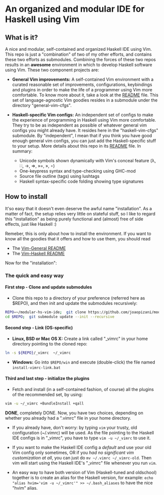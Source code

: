 An organized and modular IDE for Haskell using Vim
==================================================

What is it?
-----------
A nice and modular, self-contained and organized Haskell IDE using Vim. This repo is just
a "combination" of two of my other efforts, and contains these two efforts as submodules.
Combining the forces of these two repos results in an **awesome** environment in which to
develop Haskell software using Vim. These two component projects are:

  * **General Vim improvements:** A self-contained Vim environment with a curated reasonable
    set of improvements, configurations, keybindings and plugins in order to make the life
    of a programmer using Vim more comfortable. To know more about it, take a look at the
    [README](https://github.com/joaopizani/modular-xplatform-vim-cfg/blob/master/README.md)
    file. This set of language-agnostic Vim goodies resides in a submodule under the directory
    "general-vim-cfgs".

  * **Haskell-specific Vim configs:**  An independent set of configs to make the experience of
    programming in Haskell using Vim more comfortable. They try to be as independent as possible
    of whatever general vim configs you might already have. It resides here in the
    "haskell-vim-cfgs" submodule. By "independent", I mean that if you think you have good enough
    general vim configs, you can just add the Haskell-specific stuff to your setup. More details
    about this repo in its
    [README](http://github.com/joaopizani/haskell-vim-cfgs/blob/master/README.md) file.
    In summary:
    - Unicode symbols shown dynamically with Vim's conceal feature (λ, ∷, →, ⇒, »=, », ∘)
    - One-keypress syntax and type-checking using GHC-mod
    - Source file outline (tags) using lushtags
    - Haskell syntax-specific code folding showing type signatures


How to install
--------------
It'so easy that it doesn't even deserve the awful name "installation". As a matter of fact, the
setup relies very little on stateful stuff, so I like to regard this "installation" as being
purely functional and (almost) free of side effects, just like Haskell :)

Remeber, this is only about how to install the environment. If you want to know all the goodies
that it offers and how to use them, you should read
  * The [Vim-General README](https://github.com/joaopizani/modular-xplatform-vim-cfg/README.md)
  * The [Vim-Haskell README](http://github.com/joaopizani/haskell-vim-cfgs/blob/master/README.md)

Now for the "installation":

### The quick and easy way ###

#### First step - Clone and update submodules ####
  * Clone this repo to a directory of your preference (referred here as $REPO),
    and then init and update the submodules recursively:
```bash
REPO=~/modular-hs-vim-ide;  git clone https://github.com/joaopizani/modular-hs-vim-ide.git $REPO
cd $REPO;  git submodule update --init --recursive
```

#### Second step - Link (OS-specific) ####
  * **Linux, BSD or Mac OS X:** Create a link called "\_vimrc" in your home
    directory pointing to the cloned repo:
```bash
ln -s ${REPO}/_vimrc  ~/_vimrc
```

  * **Windows:** Go into `$REPO/win` and execute (double-click) the file
    named `install-vimrc-link.bat`

#### Third and last step - initialize the plugins ####
  * Fetch and install (in a self-contained fashion, of course) all the plugins
    of the recommended set, by using:
```bash
vim -u ~/_vimrc +BundleInstall +qall
```

**DONE**, completely DONE. Now, you have two choices, depending on whether you already had a
".vimrc" file in your home directory.
  * If you already have, don't worry: by typing `vim` your trusty, old configuration (~/.vimrc)
    will be used. As the file pointing to the Haskell IDE configs is in "_vimrc", you
    have to type `vim -u ~/_vimrc` to use it.

  * If you want to make the Haskell IDE config a _default_ and use your old Vim config only
    sometimes, OR if you _had no significant vim customization at all_, you can just do
    `mv ~/.vimrc ~/_vimrc-old`. Then vim will start using the Haskell IDE's "_vimrc" file
    whenever you run `vim`.

  * An easy way to have both version of Vim (Haskell-tuned and oldschool) together is to
    create an alias for the Haskell version, for example:
    `echo "alias hvim='vim -u ~/_vimrc'" >> ~/.bash_aliases` to have the nice "hvim" alias.

